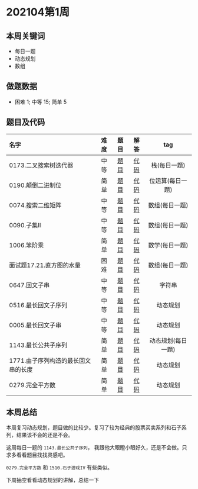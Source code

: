 <!--
 * @Description: 
 * @Autor: Au3C2
 * @Date: 2021-01-11 14:55:49
 * @LastEditors: Au3C2
 * @LastEditTime: 2021-04-04 16:39:57
-->
# 202104第1周
## 本周关键词

* 每日一题
* 动态规划
* 数组

## 做题数据

* 困难 1; 中等 15; 简单 5

## 题目及代码

|名字|难度|题目|解答|tag|
|:-|:-:|:-:|:-:|:-:|
|0173.二叉搜索树迭代器|中等|[题目](https://leetcode-cn.com/problems/binary-search-tree-iterator/)|[代码](../Code/202104第周/0173.二叉搜索树迭代器.md)|栈(每日一题)
|0190.颠倒二进制位|简单|[题目](https://leetcode-cn.com/problems/reverse-bits/)|[代码](../Code/202104第周/0190.颠倒二进制位.md)|位运算(每日一题)
|0074.搜索二维矩阵|中等|[题目](https://leetcode-cn.com/problems/search-a-2d-matrix/)|[代码](../Code/202104第周/0074.搜索二维矩阵.md)|数组(每日一题)
|0090.子集II|中等|[题目](https://leetcode-cn.com/problems/subsets-ii/)|[代码](../Code/202104第周/0090.子集II.md)|数组(每日一题)
|1006.笨阶乘|简单|[题目](https://leetcode-cn.com/problems/clumsy-factorial/)|[代码](../Code/202104第周/1006.笨阶乘.md)|数学(每日一题)
|面试题17.21.直方图的水量|困难|[题目](https://leetcode-cn.com/problems/volume-of-histogram-lcci/)|[代码](../Code/202104第周/面试题17.21.直方图的水量.md)|数组(每日一题)
|0647.回文子串|中等|[题目](https://leetcode-cn.com/problems/palindromic-substrings/)|[代码](../Code/202104第周/0647.回文子串.md)|字符串
|0516.最长回文子序列|中等|[题目](https://leetcode-cn.com/problems/longest-palindromic-subsequence/)|[代码](../Code/202104第周/0516.最长回文子序列.md)|动态规划
|0005.最长回文子串|中等|[题目](https://leetcode-cn.com/problems/longest-palindromic-substring/)|[代码](../Code/202104第周/0005.最长回文子串.md)|动态规划
|1143.最长公共子序列|简单|[题目](https://leetcode-cn.com/problems/longest-common-subsequence/)|[代码](../Code/202104第周/1143.最长公共子序列.md)|动态规划(每日一题)
|1771.由子序列构造的最长回文串的长度|简单|[题目](https://leetcode-cn.com/problems/maximize-palindrome-length-from-subsequences/)|[代码](../Code/202104第周/1771.由子序列构造的最长回文串的长度.md)|动态规划
|0279.完全平方数|简单|[题目](https://leetcode-cn.com/problems/perfect-squares/)|[代码](../Code/202104第周/0279.完全平方数.md)|动态规划


## 本周总结

本周复习动态规划，题目做的比较少。复习了较为经典的股票买卖系列和石子系列，结果该不会的还是不会。

这周每日一题的 `1143.最长公共子序列`， 我跟他大眼瞪小眼好久，还是不会做。只求多看看题目找找灵感吧。

`0279.完全平方数` 和 `1510.石子游戏IV` 有些类似。

下周抽空看看动态规划的讲解，总结一下